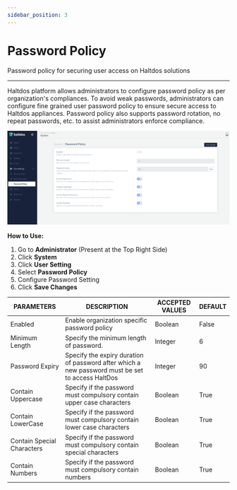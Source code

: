 ```yaml
---
sidebar_position: 3
---
```


# Password Policy

Password policy for securing user access on Haltdos solutions

---

Haltdos platform allows administrators to configure password policy as per organization's compliances. To avoid weak passwords, administrators can configure fine grained user password policy to ensure secure access to Haltdos appliances. Password policy also supports password rotation, no repeat passwords, etc. to assist administrators enforce compliance.

![password](/img/platform/v7/docs/password_policy.png)

**How to Use:**

1. Go to  **Administrator** (Present at the Top Right Side)
2. Click **System**
3. Click **User Setting**
4. Select **Password Policy**
5. Configure  Password Setting
6. Click **Save Changes**

| PARAMETERS                 | DESCRIPTION                                                                                      | ACCEPTED VALUES | DEFAULT |
|----------------------------|--------------------------------------------------------------------------------------------------|-----------------|---------|
| Enabled                    | Enable organization specific password policy                                                     | Boolean         | False   |
| Minimum Length             | Specify the minimum length of password.                                                          | Integer         | 6       |
| Password Expiry            | Specify the expiry duration of password after which a new password must be set to access HaltDos | Integer         | 90      |
| Contain Uppercase          | Specify if the password must compulsory contain upper case characters                            | Boolean         | True    |
| Contain LowerCase          | Specify if the password must compulsory contain lower case characters                            | Boolean         | True    |
| Contain Special Characters | Specify if the password must compulsory contain special characters                               | Boolean         | True    |
| Contain Numbers            | Specify if the password must compulsory contain numbers                                          | Boolean         | True    |

